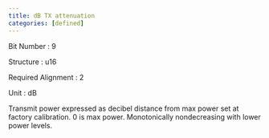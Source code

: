 ```yaml
---
title: dB TX attenuation
categories: [defined]
---
```

Bit Number
: 9

Structure
: u16

Required Alignment
: 2

Unit
: dB

Transmit power expressed as decibel distance from max power set at
factory calibration. 0 is max power. Monotonically nondecreasing with
lower power levels.
